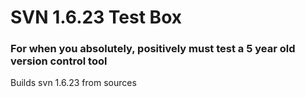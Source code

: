 SVN 1.6.23 Test Box
===================

### For when you absolutely, positively must test a 5 year old version control tool

Builds svn 1.6.23 from sources
